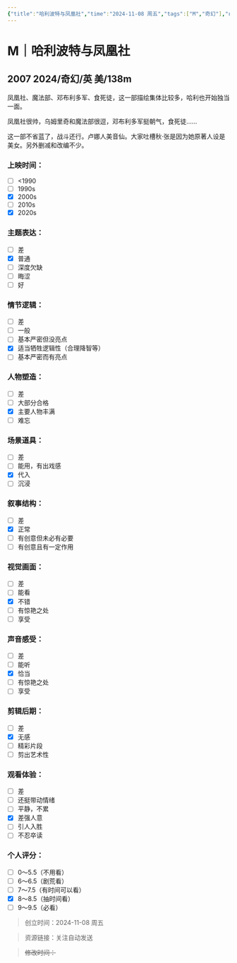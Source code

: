 ```yaml
---
{"title":"哈利波特与凤凰社","time":"2024-11-08 周五","tags":["M","奇幻"],"rating":8.5,"豆瓣":8.5,"dg-publish":true,"permalink":"/300 评价/M/新近看过/哈利波特与凤凰社/","dgPassFrontmatter":true,"created":"2024-11-08T16:44:11.753+08:00","updated":"2024-11-08T17:35:01.750+08:00"}
---
```


# M｜哈利波特与凤凰社
## 2007 2024/奇幻/英 美/138m
凤凰社、魔法部、邓布利多军、食死徒，这一部描绘集体比较多，哈利也开始独当一面。

凤凰社很帅，乌姆里奇和魔法部很逗，邓布利多军挺朝气，食死徒……

这一部不省蓝了，战斗还行。卢娜人美音仙。大家吐槽秋·张是因为她原著人设是美女。另外删减和改编不少。
### 上映时间：
- [ ] <1990
- [ ] 1990s
- [x] 2000s
- [ ] 2010s
- [x] 2020s
### 主题表达：
- [ ] 差
- [x] 普通
- [ ] 深度欠缺
- [ ] 晦涩
- [ ] 好
### 情节逻辑：
- [ ] 差
- [ ] 一般
- [ ] 基本严密但没亮点
- [x] 适当牺牲逻辑性（合理降智等）
- [ ] 基本严密而有亮点
### 人物塑造：
- [ ] 差
- [ ] 大部分合格
- [x] 主要人物丰满
- [ ] 难忘
### 场景道具：
- [ ] 差
- [ ] 能用，有出戏感
- [x] 代入
- [ ] 沉浸
### 叙事结构：
- [ ] 差
- [x] 正常
- [ ] 有创意但未必有必要
- [ ] 有创意且有一定作用
### 视觉画面：
- [ ] 差
- [ ] 能看
- [x] 不错
- [ ] 有惊艳之处
- [ ] 享受
### 声音感受：
- [ ] 差
- [ ] 能听
- [x] 恰当
- [ ] 有惊艳之处
- [ ] 享受
### 剪辑后期：
- [ ] 差
- [x] 无感
- [ ] 精彩片段
- [ ] 剪出艺术性
### 观看体验：
- [ ] 差
- [ ] 还挺带动情绪
- [ ] 平静，不累
- [x] 差强人意
- [ ] 引人入胜
- [ ] 不忍卒读
### 个人评分：
- [ ] 0～5.5（不用看）
- [ ] 6～6.5（剧荒看）
- [ ] 7～7.5（有时间可以看）
- [x] 8～8.5（抽时间看）
- [ ] 9～9.5（必看）

>创立时间：2024-11-08 周五

>资源链接：关注自动发送

>~~修改时间：~~



